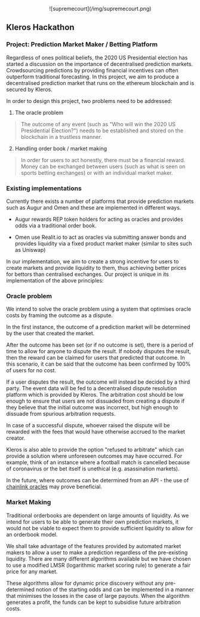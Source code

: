 
<p align="center">
![supremecourt](/img/supremecourt.png)
</p>

## Kleros Hackathon


### Project: Prediction Market Maker / Betting Platform

Regardless of ones political beliefs, the 2020 US Presidential election has started a discussion on the importance of decentralised prediction markets. Crowdsourcing predictions by providing financial incentives can often outperform traditional forecasting. In this project, we aim to produce a decentralised prediction market that runs on the ethereum blockchain and is secured by Kleros.

In order to design this project, two problems need to be addressed:

1. The oracle problem
> The outcome of any event (such as "Who will win the 2020 US Presidential Election?") needs to be established and stored on the blockchain in a trustless manner.

2. Handling order book / market making
> In order for users to act honestly, there must be a financial reward. Money can be exchanged between users (such as what is seen on sports betting exchanges) or with an individual market maker. 

### Existing implementations

Currently there exists a number of platforms that provide prediction markets such as Augur and Omen and these are implemented in different ways.

- Augur rewards REP token holders for acting as oracles and provides odds via a traditional order book.

- Omen use Realit.io to act as oracles via submitting answer bonds and provides liquidity via a fixed product market maker (similar to sites such as Uniswap)

In our implementation, we aim to create a strong incentive for users to create markets and provide liquidity to them, thus achieving better prices for bettors than centralised exchanges. Our project is unique in its implementation of the above principles:

### Oracle problem

We intend to solve the oracle problem using a system that optimises oracle costs by framing the outcome as a dispute.

In the first instance, the outcome of a prediction market will be determined by the user that created the market. 

After the outcome has been set (or if no outcome is set), there is a period of time to allow for anyone to dispute the result. If nobody disputes the result, then the reward can be claimed for users that predicted that outcome. In this scenario, it can be said that the outcome has been confirmed by 100% of users for no cost.

If a user disputes the result, the outcome will instead be decided by a third party. The event data will be fed to a decentralised dispute resolution platform which is provided by Kleros. The arbitration cost should be low enough to ensure that users are not dissuaded from creating a dispute if they believe that the initial outcome was incorrect, but high enough to dissuade from spurious arbitration requests.

In case of a successful dispute, whoever raised the dispute will be rewarded with the fees that would have otherwise accrued to the market creator. 

Kleros is also able to provide the option "refused to arbitrate" which can provide a solution where unforeseen outcomes may have occurred. For example, think of an instance where a football match is cancelled because of coronavirus or the bet itself is unethical (e.g. asassination markets).

In the future, where outcomes can be determined from an API - the use of [chainlink oracles](https://chain.link) may prove beneficial. 

### Market Making

Traditional orderbooks are dependent on large amounts of liquidity. As we intend for users to be able to generate their own prediction markets, it would not be viable to expect them to provide sufficient liquidity to allow for an orderbook model.

We shall take advantage of the features provided by automated market makers to allow a user to make a prediction regardless of the pre-existing liquidity. There are many different algorithms available but we have chosen to use a modified LMSR (logarithmic market scoring rule) to generate a fair price for any market.

These algorithms allow for dynamic price discovery without any pre-determined notion of the starting odds and can be implemented in a manner that minimises the losses in the case of large payouts. When the algorithm generates a profit, the funds can be kept to subsidise future arbitration costs.

